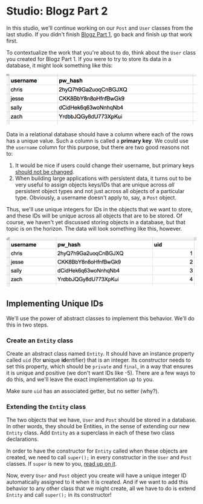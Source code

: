 # Studio: Blogz Part 2

In this studio, we'll continue working on our `Post` and `User` classes from the last studio. If you didn't finish [Blogz Part 1][blogz-1], go back and finish up that work first.

To contextualize the work that you're about to do, think about the `User` class you created for Blogz Part 1. If you were to try to store its data in a database, it might look something like this:

![user data](user-data.png)

Data in a relational database should have a column where each of the rows has a unique value. Such a column is called a **primary key**. We could use the `username` column for this purpose, but there are two good reasons not to:

1. It would be nice if users could change their username, but primary keys [should not be changed][pk-immutable].
2. When building large applications with persistent data, it turns out to be very useful to assign objects keys/IDs that are unique across *all* persistent object types and not just across all objects of a particular type. Obviously, a username doesn't apply to, say, a `Post` object.

Thus, we'll use unique integers for IDs in the objects that we want to store, and these IDs will be unique across all objects that are to be stored. Of course, we haven't yet discussed storing objects in a database, but that topic is on the horizon. The data will look something like this, however.

![user data](user-data-uid.png)

## Implementing Unique IDs

We'll use the power of abstract classes to implement this behavior. We'll do this in two steps.

### Create an `Entity` class

Create an abstract class named `Entity`. It should have an instance property called `uid` (for **u**nique **id**entifier) that is an integer. Its constructor needs to set this property, which should be `private` and `final`, in a way that ensures it is unique and positive (we don't want IDs like -5). There are a few ways to do this, and we'll leave the exact implementation up to you.

Make sure `uid` has an associated getter, but no setter (why?).

### Extending the `Entity` class

The two objects that we have, `User` and `Post` should be stored in a database. In other words, they should be Entities, in the sense of extending our new `Entity` class. Add `Entity` as a superclass in each of these two class declarations.

In order to have the constructor for `Entity` called when these objects are created, we need to call `super();` in every constructor in the `User` and `Post` classes. If `super` is new to you, [read up on it][super].

Now, every `User` and `Post` object you create will have a unique integer ID automatically assigned to it when it is created. And if we want to add this behavior to any other class that we might create, all we have to do is extend `Entity` and call `super();` in its constructor!


[blogz-1]: ../blogz-part1
[math-random]: https://docs.oracle.com/javase/8/docs/api/java/lang/Math.html#random--
[super]: https://docs.oracle.com/javase/tutorial/java/IandI/super.html
[pk-immutable]: http://stackoverflow.com/questions/3838414/can-we-update-primary-key-values-of-a-table
